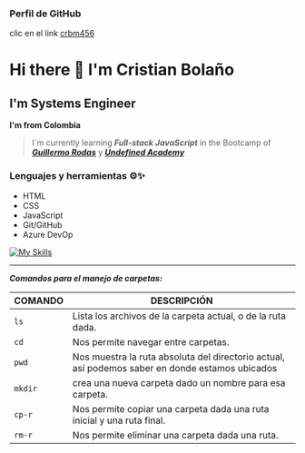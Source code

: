 ### Perfil de GitHub 

clic en el link [crbm456](https://github.com/crbm456)

# Hi there 👋 I'm Cristian Bolaño
## I'm Systems Engineer
**I'm from Colombia**

> I´m currently learning ***Full-stack JavaScript*** in the Bootcamp of ***[Guillermo Rodas](https://guillermorodas.com/)*** y ***[Undefined Academy](https://undefined.academy/)***

### Lenguajes y herramientas ⚙✨
- HTML
- CSS
- JavaScript
- Git/GitHub
- Azure DevOp

[![My Skills](https://skillicons.dev/icons?i=js,html,css,git,github)](https://skillicons.dev)
___________________________________________________________________________________________________________________________________

***Comandos para el manejo de carpetas:***

| COMANDO           | DESCRIPCIÓN                                                                                                 |
| ----------------- | ----------------------------------------------------------------------------------------------------------- |
| ```ls```          | Lista los archivos de la carpeta actual, o de la ruta dada.                                                 |
| ```cd```          | Nos permite navegar entre carpetas.                                                                         |
| ```pwd```         | Nos muestra la ruta absoluta del directorio actual, así podemos saber en donde estamos ubicados             |
| ```mkdir```       | crea una nueva carpeta dado un nombre para esa carpeta.                                                     |
| ```cp-r```        |Nos permite copiar una carpeta dada una ruta inicial y una ruta final.                                       |
| ```rm-r```        | Nos permite eliminar una carpeta dada una ruta.                                                             |